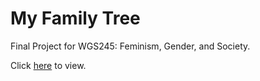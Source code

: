 # My Family Tree
Final Project for WGS245: Feminism, Gender, and Society.

Click [here](https://conorkrystad.github.io/My-Family-Tree/index.html) to view.

